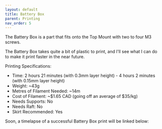 ```yaml
---
layout: default
title: Battery Box
parent: Printing
nav_order: 5
---
```


The Battery Box is a part that fits onto the Top Mount with two to four M3 screws.

The Battery Box takes quite a bit of plastic to print, and I'll see what I can do to make it print faster in the near future.

Printing Specifications:

- Time: 2 hours 21 minutes (with 0.3mm layer height) - 4 hours 2 minutes (with 0.15mm layer height)
- Weight: ~43g
- Metres of Filament Needed: ~14m
- Cost of Filament: ~$1.65 CAD (going off an average of $35/kg)
- Needs Supports: No
- Needs Raft: No
- Skirt Recommended: Yes

Soon, a timelapse of a successful Battery Box print will be linked below:
